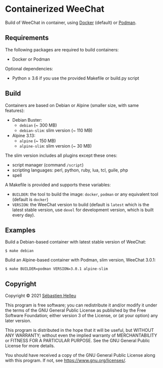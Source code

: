 # Containerized WeeChat

Build of WeeChat in container, using [Docker](https://www.docker.com/) (default) or [Podman](https://podman.io/).

## Requirements

The following packages are required to build containers:

- Docker or Podman

Optional dependencies:

- Python ≥ 3.6 if you use the provided Makefile or build.py script

## Build

Containers are based on Debian or Alpine (smaller size, with same features):

- Debian Buster:
  - `debian` (~ 300 MB)
  - `debian-slim`: slim version (~ 110 MB)
- Alpine 3.13:
  - `alpine` (~ 150 MB)
  - `alpine-slim`: slim version (~ 30 MB)

The slim version includes all plugins except these ones:

- script manager (command `/script`)
- scripting languages: perl, python, ruby, lua, tcl, guile, php
- spell

A Makefile is provided and supports these variables:

- `BUILDER`: the tool to build the image: `docker`, `podman` or any equivalent tool (default is `docker`)
- `VERSION`: the WeeChat version to build (default is `latest` which is the latest stable version, use `devel` for development version, which is built every day).

## Examples

Build a Debian-based container with latest stable version of WeeChat:

```
$ make debian
```

Build an Alpine-based container with Podman, slim version, WeeChat 3.0.1:

```
$ make BUILDER=podman VERSION=3.0.1 alpine-slim
```

## Copyright

Copyright © 2021 [Sébastien Helleu](https://github.com/flashcode)

This program is free software; you can redistribute it and/or modify
it under the terms of the GNU General Public License as published by
the Free Software Foundation; either version 3 of the License, or
(at your option) any later version.

This program is distributed in the hope that it will be useful,
but WITHOUT ANY WARRANTY; without even the implied warranty of
MERCHANTABILITY or FITNESS FOR A PARTICULAR PURPOSE.  See the
GNU General Public License for more details.

You should have received a copy of the GNU General Public License
along with this program.  If not, see <https://www.gnu.org/licenses/>.
